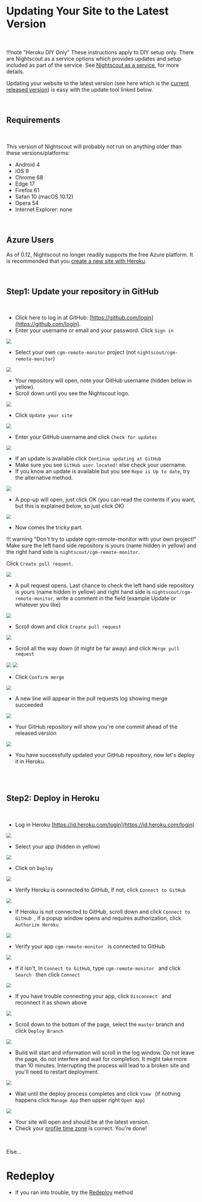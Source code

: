 # Updating Your Site to the Latest Version

</br>

!!!note "Heroku DIY Only"
    These instructions apply to DIY setup only.  There are Nightscout as a
    service options which provides updates and setup included as part of
    the service.  See [Nightscout as a
    service](../index.md#nightscout-as-a-service), for more details.

Updating your website to the latest version (see here which is the [current released version](https://github.com/nightscout/cgm-remote-monitor/releases)) is easy with the update tool linked below.

</br>

## Requirements

</br>

This version of Nightscout will probably not run on anything older than these versions/platforms:

* Android 4
* iOS 9
* Chrome 68
* Edge 17
* Firefox 61
* Safari 10 (macOS 10.12)
* Opera 54
* Internet Explorer: none

</br>

## Azure Users

As of 0.12, Nightscout no longer readily supports the free Azure platform. It is recommended that you [create a new site with Heroku](../../nightscout/new_user/).

</br>

## Step1: Update your repository in GitHub

</br>

- Click here to log in at GitHub: [https://github.com/login](https://github.com/login).
- Enter your username or email and your password. Click `Sign in`

<img src="../img/UpdateNS00.png" style="zoom:80%;" >

</br>

- Select your own `cgm-remote-monitor` project (not `nightscout/cgm-remote-monitor`)

<img src="../img/UpdateNS01.png" style="zoom:80%;" >

</br>

- Your repository will open, note your GitHub username (hidden below in yellow).
- Scroll down until you see the Nightscout logo. 

<img src="../img/UpdateNS02.png" style="zoom:80%;" >

</br>

- Click `Update your site` 

<img src="../img/UpdateNS03.png" style="zoom:80%;" >

</br>

- Enter your GitHub username and click `Check for updates` 

<img src="../img/UpdateNS04.png" style="zoom:80%;" >

</br>

- If an update is available click `Continue updating at GitHub` 
- Make sure you see `GitHub user located!` else check your username.
- If you know an update is available but you see `Repo is Up to date`, try the alternative method.

<img src="../img/UpdateNS05.png" style="zoom:80%;" >

</br>

- A pop-up will open, just click OK (you can read the contents if you want, but this is explained below, so just click OK)

<img src="../img/UpdateNS06.png" style="zoom:75%;" >

</br>

- Now comes the tricky part.

!!! warning "Don't try to update cgm-remote-monitor with your own project!"
    Make sure the left hand side repository is yours (name hidden in yellow)
    and the right hand side is  `nightscout/cgm-remote-monitor`.

Click `Create pull request`.

<img src="../img/UpdateNS07.png" style="zoom:80%;" >

</br>

- A pull request opens. Last chance to check the left hand side repository is yours (name hidden in yellow) and right hand side is  `nightscout/cgm-remote-monitor`, write a comment in the field (example Update or whatever you like) 

<img src="../img/UpdateNS08.png" style="zoom:80%;" >

</br>

- Scroll down and click `Create pull request` 

<img src="../img/UpdateNS09.png" style="zoom:80%;" >

</br>

- Scroll all the way down (it might be far away) and click `Merge pull request` 

<img src="../img/UpdateNS10.png" style="zoom:80%;" >

<img src="../img/UpdateNS11.png" style="zoom:80%;" >

</br>

- Click `Confirm merge` 

<img src="../img/UpdateNS12.png" style="zoom:80%;" >

</br>

- A new line will appear in the pull requests log showing merge succeeded 

<img src="../img/UpdateNS13.png" style="zoom:80%;" >

</br>

- Your GitHub repository will show you're one commit ahead of the released version 

<img src="../img/UpdateNS14.png" style="zoom:80%;" >

</br>

- You have successfully updated your GitHub repository, now let's deploy it in Heroku.

</br>

</br>

## Step2: Deploy in Heroku

</br>

- Log in Heroku [https://id.heroku.com/login](https://id.heroku.com/login) 

<img src="../img/UpdateNS15.png" style="zoom:80%;" >

</br>

- Select your app (hidden in yellow)

<img src="../img/UpdateNS16.png" style="zoom:80%;" >

</br>

- Click on `Deploy `

<img src="../img/UpdateNS17.png" style="zoom:80%;" >

</br>

- Verify Heroku is connected to GitHub, if not, click `Connect to GitHub`

<img src="../img/UpdateNS18.png" style="zoom:80%;" >

</br>

- If Heroku is not connected to GitHub, scroll down and click `Connect to GitHub `, if a popup window opens and requires authorization, click `Authorize Heroku`

<img src="../img/UpdateNS19.png" style="zoom:80%;" >

</br>

- Verify your app `cgm-remote-monitor ` is connected to GitHub

<img src="../img/UpdateNS20.png" style="zoom:80%;" >

</br>

- If it isn't, In `Connect to GitHub`, type `cgm-remote-monitor ` and click  `Search ` then click `Connect `

<img src="../img/UpdateNS21.png" style="zoom:80%;" >

</br>

- If you have trouble connecting your app, click `Disconnect ` and reconnect it as shown above

<img src="../img/UpdateNS22.png" style="zoom:80%;" >

</br>

- Scroll down to the bottom of the page, select the `master` branch and click `Deploy Branch` 

<img src="../img/UpdateNS23.png" style="zoom:80%;" >

</br>

- Build will start and information will scroll in the log window. Do not leave the page, do not interfere and wait for completion. It might take more than 10 minutes. Interrupting the process will lead to a broken site and you'll need to restart deployment.

<img src="../img/UpdateNS24.png" style="zoom:80%;" >

</br>

- Wait until the deploy process completes and click `View ` (if nothing happens click `Manage App` then upper right `Open App`)

<img src="../img/UpdateNS25.png" style="zoom:80%;" >

</br>

- Your site will open and should be at the latest version. 
- Check your [profile time zone](../../nightscout/profile_editor/#profile-view) is correct. You're done!

</br>

Else...

# Redeploy

- If you ran into trouble, try the [Redeploy](./redeploy.md) method
